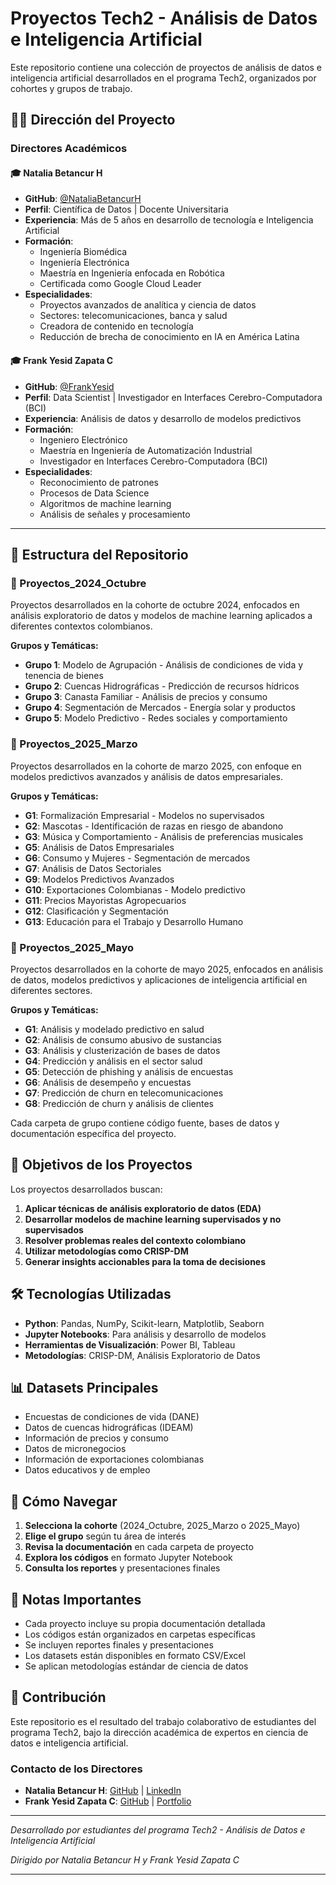 # Proyectos Tech2 - Análisis de Datos e Inteligencia Artificial

Este repositorio contiene una colección de proyectos de análisis de datos e inteligencia artificial desarrollados en el programa Tech2, organizados por cohortes y grupos de trabajo.

## 👨‍💼 Dirección del Proyecto

### **Directores Académicos**

#### 🎓 **Natalia Betancur H**
- **GitHub**: [@NataliaBetancurH](https://github.com/NataliaBetancurH)
- **Perfil**: Científica de Datos | Docente Universitaria
- **Experiencia**: Más de 5 años en desarrollo de tecnología e Inteligencia Artificial
- **Formación**: 
  - Ingeniería Biomédica
  - Ingeniería Electrónica
  - Maestría en Ingeniería enfocada en Robótica
  - Certificada como Google Cloud Leader
- **Especialidades**: 
  - Proyectos avanzados de analítica y ciencia de datos
  - Sectores: telecomunicaciones, banca y salud
  - Creadora de contenido en tecnología
  - Reducción de brecha de conocimiento en IA en América Latina

#### 🎓 **Frank Yesid Zapata C**
- **GitHub**: [@FrankYesid](https://github.com/FrankYesid)
- **Perfil**: Data Scientist | Investigador en Interfaces Cerebro-Computadora (BCI)
- **Experiencia**: Análisis de datos y desarrollo de modelos predictivos
- **Formación**:
  - Ingeniero Electrónico
  - Maestría en Ingeniería de Automatización Industrial
  - Investigador en Interfaces Cerebro-Computadora (BCI)
- **Especialidades**:
  - Reconocimiento de patrones
  - Procesos de Data Science
  - Algoritmos de machine learning
  - Análisis de señales y procesamiento

---

## 📁 Estructura del Repositorio

### 📂 Proyectos_2024_Octubre
Proyectos desarrollados en la cohorte de octubre 2024, enfocados en análisis exploratorio de datos y modelos de machine learning aplicados a diferentes contextos colombianos.

**Grupos y Temáticas:**
- **Grupo 1**: Modelo de Agrupación - Análisis de condiciones de vida y tenencia de bienes
- **Grupo 2**: Cuencas Hidrográficas - Predicción de recursos hídricos
- **Grupo 3**: Canasta Familiar - Análisis de precios y consumo
- **Grupo 4**: Segmentación de Mercados - Energía solar y productos
- **Grupo 5**: Modelo Predictivo - Redes sociales y comportamiento

### 📂 Proyectos_2025_Marzo
Proyectos desarrollados en la cohorte de marzo 2025, con enfoque en modelos predictivos avanzados y análisis de datos empresariales.

**Grupos y Temáticas:**
- **G1**: Formalización Empresarial - Modelos no supervisados
- **G2**: Mascotas - Identificación de razas en riesgo de abandono
- **G3**: Música y Comportamiento - Análisis de preferencias musicales
- **G5**: Análisis de Datos Empresariales
- **G6**: Consumo y Mujeres - Segmentación de mercados
- **G7**: Análisis de Datos Sectoriales
- **G9**: Modelos Predictivos Avanzados
- **G10**: Exportaciones Colombianas - Modelo predictivo
- **G11**: Precios Mayoristas Agropecuarios
- **G12**: Clasificación y Segmentación
- **G13**: Educación para el Trabajo y Desarrollo Humano

### 📂 Proyectos_2025_Mayo
Proyectos desarrollados en la cohorte de mayo 2025, enfocados en análisis de datos, modelos predictivos y aplicaciones de inteligencia artificial en diferentes sectores.

**Grupos y Temáticas:**
- **G1**: Análisis y modelado predictivo en salud
- **G2**: Análisis de consumo abusivo de sustancias
- **G3**: Análisis y clusterización de bases de datos
- **G4**: Predicción y análisis en el sector salud
- **G5**: Detección de phishing y análisis de encuestas
- **G6**: Análisis de desempeño y encuestas
- **G7**: Predicción de churn en telecomunicaciones
- **G8**: Predicción de churn y análisis de clientes

Cada carpeta de grupo contiene código fuente, bases de datos y documentación específica del proyecto.

## 🎯 Objetivos de los Proyectos

Los proyectos desarrollados buscan:

1. **Aplicar técnicas de análisis exploratorio de datos (EDA)**
2. **Desarrollar modelos de machine learning supervisados y no supervisados**
3. **Resolver problemas reales del contexto colombiano**
4. **Utilizar metodologías como CRISP-DM**
5. **Generar insights accionables para la toma de decisiones**

## 🛠️ Tecnologías Utilizadas

- **Python**: Pandas, NumPy, Scikit-learn, Matplotlib, Seaborn
- **Jupyter Notebooks**: Para análisis y desarrollo de modelos
- **Herramientas de Visualización**: Power BI, Tableau
- **Metodologías**: CRISP-DM, Análisis Exploratorio de Datos

## 📊 Datasets Principales

- Encuestas de condiciones de vida (DANE)
- Datos de cuencas hidrográficas (IDEAM)
- Información de precios y consumo
- Datos de micronegocios
- Información de exportaciones colombianas
- Datos educativos y de empleo

## 🚀 Cómo Navegar

1. **Selecciona la cohorte** (2024_Octubre, 2025_Marzo o 2025_Mayo)
2. **Elige el grupo** según tu área de interés
3. **Revisa la documentación** en cada carpeta de proyecto
4. **Explora los códigos** en formato Jupyter Notebook
5. **Consulta los reportes** y presentaciones finales

## 📝 Notas Importantes

- Cada proyecto incluye su propia documentación detallada
- Los códigos están organizados en carpetas específicas
- Se incluyen reportes finales y presentaciones
- Los datasets están disponibles en formato CSV/Excel
- Se aplican metodologías estándar de ciencia de datos

## 🤝 Contribución

Este repositorio es el resultado del trabajo colaborativo de estudiantes del programa Tech2, bajo la dirección académica de expertos en ciencia de datos e inteligencia artificial.

### **Contacto de los Directores**

- **Natalia Betancur H**: [GitHub](https://github.com/NataliaBetancurH) | [LinkedIn](https://www.linkedin.com/in/nataliabetancurh)
- **Frank Yesid Zapata C**: [GitHub](https://github.com/FrankYesid) | [Portfolio](https://responsive-portfolio-fyzapatac.netlify.app/)

---

*Desarrollado por estudiantes del programa Tech2 - Análisis de Datos e Inteligencia Artificial*

*Dirigido por Natalia Betancur H y Frank Yesid Zapata C* 

---
